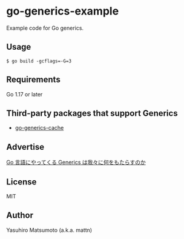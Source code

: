 # go-generics-example

Example code for Go generics.

## Usage

```
$ go build -gcflags=-G=3
```

## Requirements

Go 1.17 or later

## Third-party packages that support Generics

- [go-generics-cache](https://github.com/Code-Hex/go-generics-cache)

## Advertise

[Go 言語にやってくる Generics は我々に何をもたらすのか](https://zenn.dev/mattn/books/4c7de85ec42cb44cf285)

## License

MIT

## Author

Yasuhiro Matsumoto (a.k.a. mattn)
